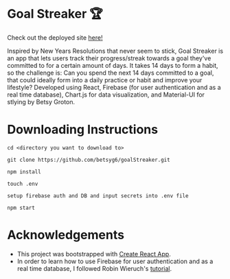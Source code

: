 # Goal Streaker :trophy:

Check out the deployed site [here!](https://goalstreaker.herokuapp.com/)

Inspired by New Years Resolutions that never seem to stick, Goal Streaker is an app that lets users track their progress/streak towards a goal they've committed to for a certain amount of days. It takes 14 days to form a habit, so the challenge is: Can you spend the next 14 days committed to a goal, that could ideally form into a daily practice or habit and improve your lifestyle? Developed using React, Firebase (for user authentication and as a real time database), Chart.js for data visualization, and Material-UI for stlying by Betsy Groton.

# Downloading Instructions

```
cd <directory you want to download to>

git clone https://github.com/betsyg6/goalStreaker.git

npm install

touch .env

setup firebase auth and DB and input secrets into .env file

npm start
```

# Acknowledgements

- This project was bootstrapped with [Create React App](https://github.com/facebook/create-react-app).
- In order to learn how to use Firebase for user authentication and as a real time database, I followed Robin Wieruch's [tutorial](https://www.robinwieruch.de/complete-firebase-authentication-react-tutorial).
